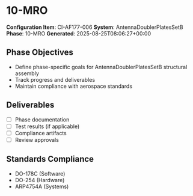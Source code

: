 # 10-MRO

**Configuration Item**: CI-AF177-006
**System**: AntennaDoublerPlatesSetB
**Phase**: 10-MRO
**Generated**: 2025-08-25T08:06:27+00:00

## Phase Objectives
- Define phase-specific goals for AntennaDoublerPlatesSetB structural assembly
- Track progress and deliverables
- Maintain compliance with aerospace standards

## Deliverables
- [ ] Phase documentation
- [ ] Test results (if applicable)
- [ ] Compliance artifacts
- [ ] Review approvals

## Standards Compliance
- DO-178C (Software)
- DO-254 (Hardware)
- ARP4754A (Systems)

